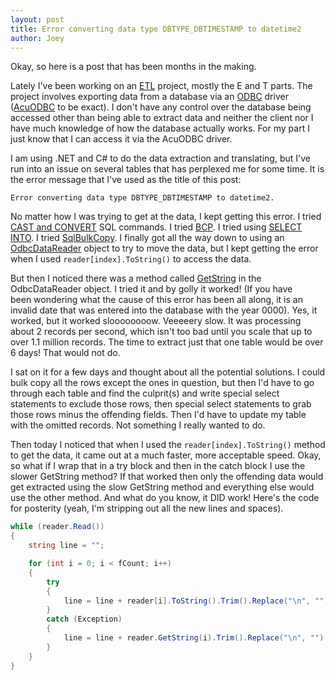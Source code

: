 ```yaml
---
layout: post
title: Error converting data type DBTYPE_DBTIMESTAMP to datetime2
author: Joey
---
```

Okay, so here is a post that has been months in the making.

Lately I've been working on an <a href="https://en.wikipedia.org/wiki/Extract,_transform,_load" target="_blank">ETL</a> project, mostly the E and T parts. The project involves exporting data from a database via an <a href="https://en.wikipedia.org/wiki/Open_Database_Connectivity" target="_blank">ODBC</a> driver (<a href="http://supportline.microfocus.com/Documentation/AcucorpProducts/docs/v6_online_doc/acuodbc/acuodbct.htm" target="_blank">AcuODBC</a> to be exact). I don't have any control over the database being accessed other than being able to extract data and neither the client nor I have much knowledge of how the database actually works. For my part I just know that I can access it via the AcuODBC driver.

I am using .NET and C# to do the data extraction and translating, but I've run into an issue on several tables that has perplexed me for some time. It is the error message that I've used as the title of this post:

```Error converting data type DBTYPE_DBTIMESTAMP to datetime2.```

No matter how I was trying to get at the data, I kept getting this error. I tried <a href="https://msdn.microsoft.com/en-us/library/ms187928.aspx" target="_blank">CAST and CONVERT</a> SQL commands. I tried <a href="https://msdn.microsoft.com/en-us/library/ms162802.aspx" target="_blank">BCP</a>. I tried using <a href="https://msdn.microsoft.com/en-us/library/ms188029.aspx" target="_blank">SELECT INTO</a>. I tried <a href="https://msdn.microsoft.com/en-us/library/system.data.sqlclient.sqlbulkcopy(v=vs.110).aspx" target="_blank">SqlBulkCopy</a>. I finally got all the way down to using an <a href="https://msdn.microsoft.com/en-us/library/system.data.odbc.odbcdatareader(v=vs.110).aspx" target="_blank">OdbcDataReader</a> object to try to move the data, but I kept getting the error when I used `reader[index].ToString()` to access the data.

But then I noticed there was a method called <a href="https://msdn.microsoft.com/en-us/library/system.data.odbc.odbcdatareader.getstring(v=vs.110).aspx" target="_blank">GetString</a> in the OdbcDataReader object. I tried it and by golly it worked! (If you have been wondering what the cause of this error has been all along, it is an invalid date that was entered into the database with the year 0000). Yes, it worked, but it worked sloooooooow. Veeeeery slow. It was processing about 2 records per second, which isn't too bad until you scale that up to over 1.1 million records. The time to extract just that one table would be over 6 days! That would not do.

I sat on it for a few days and thought about all the potential solutions. I could bulk copy all the rows except the ones in question, but then I'd have to go through each table and find the culprit(s) and write special select statements to exclude those rows, then special select statements to grab those rows minus the offending fields. Then I'd have to update my table with the omitted records. Not something I really wanted to do.

Then today I noticed that when I used the `reader[index].ToString()` method to get the data, it came out at a much faster, more acceptable speed. Okay, so what if I wrap that in a try block and then in the catch block I use the slower GetString method? If that worked then only the offending data would get extracted using the slow GetString method and everything else would use the other method. And what do you know, it DID work! Here's the code for posterity (yeah, I'm stripping out all the new lines and spaces).

```csharp
while (reader.Read())
{
    string line = "";

    for (int i = 0; i < fCount; i++)
    {
        try
        {
            line = line + reader[i].ToString().Trim().Replace("\n", "").Replace("\r", " ") + "\t";
        }
        catch (Exception)
        {
            line = line + reader.GetString(i).Trim().Replace("\n", "").Replace("\r", " ") + "\t";
        }
    }
}
```
